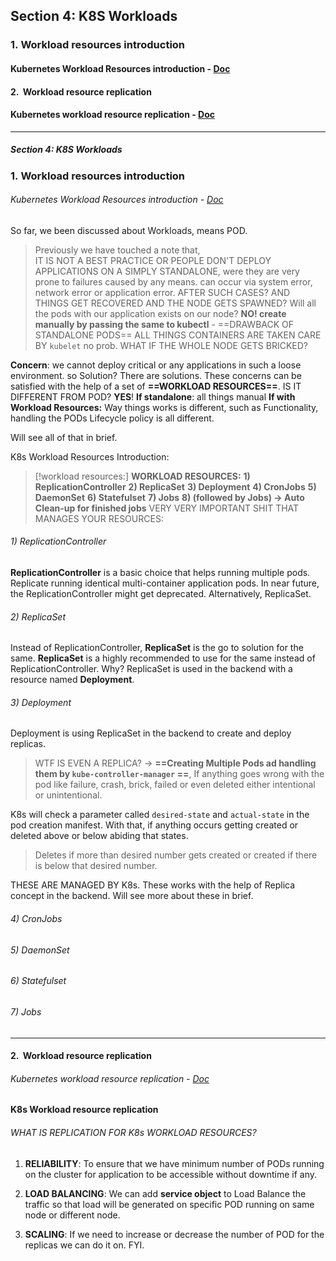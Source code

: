 ## Section 4: K8S Workloads
### 1. Workload resources introduction
#### Kubernetes Workload Resources introduction - [Doc](obsidian://open?vault=tutorialHell&file=Orchestration%2Fk8engineers.com%2FKubernetes-Deep-Dive%2Foffl-raw-docs%2Fkubernetes%20deepdive%2Fsection4-workloads%2F1.%20Kubernetes%20Workload%20Resources%20introduction.docx)
#### 2.  Workload resource replication
#### Kubernetes workload resource replication - [Doc](obsidian://open?vault=tutorialHell&file=Orchestration%2Fk8engineers.com%2FKubernetes-Deep-Dive%2Foffl-raw-docs%2Fkubernetes%20deepdive%2Fsection4-workloads%2F2.%20Kubernetes%20workload%20resource%20repliaction.docx)
---
##### Section 4: K8S Workloads
### 1. Workload resources introduction
###### Kubernetes Workload Resources introduction - [Doc](obsidian://open?vault=tutorialHell&file=Orchestration%2Fk8engineers.com%2FKubernetes-Deep-Dive%2Foffl-raw-docs%2Fkubernetes%20deepdive%2Fsection4-workloads%2F1.%20Kubernetes%20Workload%20Resources%20introduction.docx)
So far, we been discussed about Workloads, means POD. 
>Previously  we have touched a note that,  
>IT IS NOT A BEST PRACTICE OR PEOPLE DON'T DEPLOY APPLICATIONS ON A SIMPLY STANDALONE, were they are very prone to failures caused by any means. can occur via system error, network error or application error.
AFTER SUCH CASES? AND THINGS GET RECOVERED AND THE NODE GETS SPAWNED? Will all the pods with our application exists on our node?
**NO! create manually by passing the same to kubectl** -
==DRAWBACK OF STANDALONE PODS== ALL THINGS CONTAINERS ARE TAKEN CARE BY `kubelet` no prob. WHAT IF THE WHOLE NODE GETS BRICKED?

**Concern**: we cannot deploy critical or any applications in such a loose environment.
so Solution? There are solutions. These concerns can be satisfied with the help of a set of 
**==WORKLOAD RESOURCES==**. IS IT DIFFERENT FROM POD? **YES**!
**If standalone**: all things manual
**If with Workload Resources:** 
Way things works is different, such as Functionality, handling the PODs Lifecycle policy is all different.

Will see all of that in brief.

K8s Workload Resources Introduction:
> [!workload resources:] **WORKLOAD RESOURCES:**
> **1) ReplicationController** 
> **2) ReplicaSet**
> **3) Deployment**
> **4) CronJobs**
> **5) DaemonSet**
> **6) Statefulset**
> **7) Jobs**
> **8) (followed by Jobs) -> Auto Clean-up for finished jobs**
VERY VERY IMPORTANT SHIT THAT MANAGES YOUR RESOURCES:

###### 1) ReplicationController 
 **ReplicationController** is a basic choice that helps running multiple pods.  Replicate running identical multi-container application pods. 
In near future, the ReplicationController might get deprecated. Alternatively, ReplicaSet.

###### 2) ReplicaSet
Instead of ReplicationController, **ReplicaSet** is the go to solution for the same. **ReplicaSet** is a highly recommended to use for the same instead of ReplicationController.  Why?
ReplicaSet is used in the backend with a resource named **Deployment**.

###### 3) Deployment
 Deployment is using ReplicaSet in the backend to create and deploy replicas. 
 > WTF IS EVEN A REPLICA? -> **==Creating Multiple Pods ad handling them by `kube-controller-manager` ==**, If anything goes wrong with the pod like failure, crash, brick, failed or even deleted either intentional or unintentional. 
 
 K8s will check a parameter called `desired-state` and `actual-state` in the pod creation manifest. With that, if anything occurs getting created or deleted above or below abiding that states. 
> Deletes if more than desired number gets created or created if there is below that desired number.

THESE ARE MANAGED BY K8s. These works with the help of Replica concept in the backend. Will see more about these in brief.








###### 4) CronJobs


###### 5) DaemonSet


###### 6) Statefulset


###### 7) Jobs



---
#### 2.  Workload resource replication
###### Kubernetes workload resource replication - [Doc](obsidian://open?vault=tutorialHell&file=Orchestration%2Fk8engineers.com%2FKubernetes-Deep-Dive%2Foffl-raw-docs%2Fkubernetes%20deepdive%2Fsection4-workloads%2F2.%20Kubernetes%20workload%20resource%20repliaction.docx)

**K8s Workload resource replication**

###### WHAT IS REPLICATION FOR K8s WORKLOAD RESOURCES?
1) **RELIABILITY**:
To ensure that we have minimum number of PODs running on the cluster for application to be accessible without downtime if any.

2) **LOAD BALANCING**:
We can add **service object** to Load Balance the traffic so that load will be generated on specific POD running on same node or different node.

3) **SCALING**:
If we need to increase or decrease the number of POD for the replicas we can do it on. FYI. 